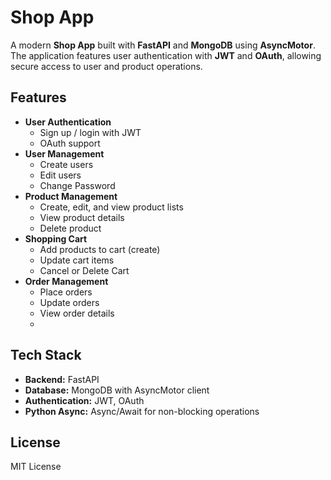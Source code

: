 # Shop App

A modern **Shop App** built with **FastAPI** and **MongoDB** using **AsyncMotor**. The application features user authentication with **JWT** and **OAuth**, allowing secure access to user and product operations.

## Features

- **User Authentication**
  - Sign up / login with JWT
  - OAuth support
- **User Management**
  - Create users
  - Edit users
  - Change Password
- **Product Management**
  - Create, edit, and view product lists
  - View product details
  - Delete product
- **Shopping Cart**
  - Add products to cart (create)
  - Update cart items
  - Cancel or Delete Cart
- **Order Management**
  - Place orders
  - Update orders
  - View order details
  - 
## Tech Stack

- **Backend:** FastAPI  
- **Database:** MongoDB with AsyncMotor client  
- **Authentication:** JWT, OAuth  
- **Python Async:** Async/Await for non-blocking operations
## License

MIT License
